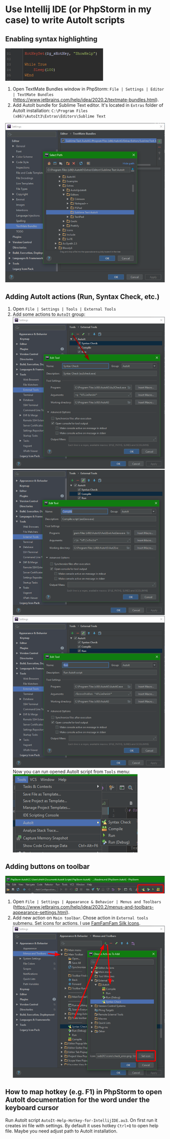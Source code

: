 # Use Intellij IDE (or PhpStorm in my case) to write AutoIt scripts

## Enabling syntax highlighting

![Image of highlighted AutoIt code](images/autoit-syntax-higlighting.png)

1. Open TextMate Bundles window in PhpStorm: `File | Settings | Editor | TextMate Bundles` (https://www.jetbrains.com/help/idea/2020.2/textmate-bundles.html).
2. Add AutoIt bundle for Sublime Text editor. It's located in `Extras` folder of AutoIt installation: 
`C:\Program Files (x86)\AutoIt3\Extras\Editors\Sublime Text`

![Image of highlighted AutoIt code](images/autoit-add-textmate-bundle.png)

## Adding AutoIt actions (Run, Syntax Check, etc.) 

1. Open `File | Settings | Tools | External Tools`
2. Add some actions to `AutoIt` group:
![Image of highlighted AutoIt code](images/external-autoit-syntax-check.png)
![Image of highlighted AutoIt code](images/external-autoit-compile.png)
![Image of highlighted AutoIt code](images/external-autoit-run.png)
Now you can run opened AutoIt script from `Tools` menu:
![Image of highlighted AutoIt code](images/tools-autoit.png)

## Adding buttons on toolbar

![Image of highlighted AutoIt code](images/toolbar-autoit-actions.png)

1. Open `File | Settings | Appearance & Behavior | Menus and Toolbars` (https://www.jetbrains.com/help/idea/2020.2/menus-and-toolbars-appearance-settings.html).
2. Add new action on `Main toolbar`. Chose action in `External tools` submenu. Set icons for actions. I use [FamFamFam Silk Icons](http://famfamfam.com/lab/icons/silk/).
![Image of highlighted AutoIt code](images/toolbar-add-autoit-actions.png)

## How to map hotkey (e.g. F1) in PhpStorm to open AutoIt documentation for the word under the keyboard cursor

Run AutoIt script `AutoIt-Help-Hotkey-for-IntellijIDE.au3`. On first run it creates ini file with settings. By default it uses hotkey `Ctrl+Q` to open help file. Maybe you need adjust path to AutoIt installation.
